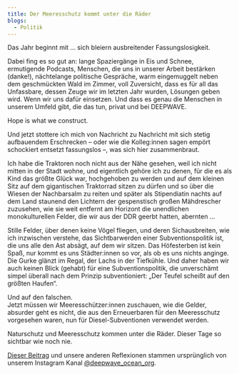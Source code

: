 ```yaml
---
title: Der Meeresschutz kommt unter die Räder
blogs:
  - Politik
---
```

Das Jahr beginnt mit … sich bleiern ausbreitender Fassungslosigkeit.

Dabei fing es so gut an: lange Spaziergänge in Eis und Schnee, ermutigende Podcasts, Menschen, die uns in unserer Arbeit bestärken (danke!), nächtelange politische Gespräche, warm eingemuggelt neben dem geschmückten Wald im Zimmer, voll Zuversicht, dass es für all das Unfassbare, dessen Zeuge wir im letzten Jahr wurden, Lösungen geben wird. Wenn wir uns dafür einsetzen. Und dass es genau die Menschen in unserem Umfeld gibt, die das tun, privat und bei DEEPWAVE.

Hope is what we construct.

Und jetzt stottere ich mich von Nachricht zu Nachricht mit sich stetig aufbauendem Erschrecken – oder wie die Kolleg:innen sagen empört schockiert entsetzt fassungslos –, was sich hier zusammenbraut.

Ich habe die Traktoren noch nicht aus der Nähe gesehen, weil ich nicht mitten in der Stadt wohne, und eigentlich gehöre ich zu denen, für die es als Kind das größte Glück war, hochgehoben zu werden und auf dem kleinen Sitz auf dem gigantischen Traktorrad sitzen zu dürfen und so über die Wiesen der Nachbarsalm zu reiten und später als Stipendiatin nachts auf dem Land staunend den Lichtern der gespenstisch großen Mähdrescher zuzusehen, wie sie weit entfernt am Horizont die unendlichen monokulturellen Felder, die wir aus der DDR geerbt hatten, abernten …

Stille Felder, über denen keine Vögel fliegen, und deren Sichausbreiten, wie ich inzwischen verstehe, das Sichtbarwerden einer Subventionspolitik ist, die uns alle den Ast absägt, auf dem wir sitzen. Das Höfesterben ist kein Spaß, nur kommt es uns Städter:innen so vor, als ob es uns nichts anginge. Die Gurke glänzt im Regal, der Lachs in der Tiefkühle. Und daher haben wir auch keinen Blick (gehabt) für eine Subventionspolitik, die unverschämt simpel überall nach dem Prinzip subventioniert: „Der Teufel scheißt auf den größten Haufen“.

Und auf den falschen.<br>Jetzt müssen wir Meeresschützer:innen zuschauen, wie die Gelder, absurder geht es nicht, die aus den Erneuerbaren für den Meeresschutz vorgesehen waren, nun für Diesel-Subventionen verwendet werden.

Naturschutz und Meeresschutz kommen unter die Räder. Dieser Tage so sichtbar wie noch nie.

<a href="https://www.instagram.com/p/C19tusBtMig/?hl=de" target="_blank" rel="noopener">Dieser Beitrag</a> und unsere anderen Reflexionen stammen ursprünglich von unserem Instagram Kanal <a href="https://www.instagram.com/deepwave_ocean_org/" target="_blank" rel="noopener">@deepwave_ocean_org</a>.